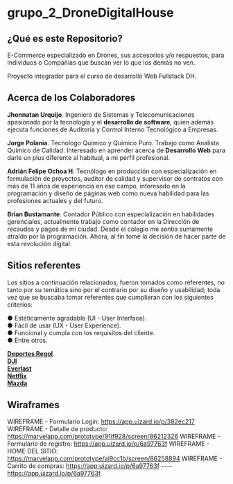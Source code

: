 # grupo_2_DroneDigitalHouse

## ¿Qué es este Repositorio?
E-Commerce especializado en Drones, sus accesorios y/o respuestos, para Individuos o Compañías que buscan ver lo que los demás no ven.  

Proyecto integrador para el curso de desarrollo Web Fullstack DH.

## Acerca de los Colaboradores  
**Jhonnatan Urquijo**. Ingeniero de Sistemas y Telecomunicaciones apasionado por la tecnología y el **desarrollo de software**, quien además ejecuta funciones de Auditoría y Control Interno Tecnológico a Empresas.

**Jorge Polania**. Tecnologo Químico y Químico Puro. Trabajo como Analista Químico de Calidad. Interesado en aprender acerca de **Desarrollo Web** para darle un plus diferente al habitual, a mi perfil profesional. 

**Adrián Felipe Ochoa H**. Tecnólogo en producción con especialización en formulación de proyectos, auditor de calidad y supervisor de contratos con más de 11 años de experiencia en ese campo, interesado en la programación y diseño de páginas web como nueva habilidad para las profesiones actuales y del futuro. 

**Brian Bustamante**. Contador Público con especialización en habilidades gerenciales, actualmente trabajo como contador en la Dirección de recaudos y pagos de mi ciudad. Desde el colegio me sentía sumamente atraído por la programación. Ahora, al fin tomé la decisión de hacer parte de esta revolución digital.

## Sitios referentes

Los sitios a continuación relacionados, fueron tomados como referentes, no tanto por su temática sino por el contrario por su diseño y usabilidad; 
toda vez que se buscaba tomar referentes que cumplieran con los siguientes criterios:  

● Estéticamente agradable (UI - User Interface).  
● Fácil de usar (UX - User Experience).  
● Funcional y cumpla con los requisitos del cliente.  
● Entre otros.  

**[Deportes Regol](https://deportesregol.com/)**  
**[DJI](https://www.dji.com/)**  
**[Everlast](https://everlast.com.co/)**     
**[Netflix](https://www.netflix.com/co/)**  
**[Mazda](https://www.mazda.com/)**  

## Wiraframes

WIREFRAME - Formulario Login: https://app.uizard.io/p/382ec217
WIREFRAME - Detalle de producto: https://marvelapp.com/prototype/91if928/screen/86212326
WIREFRAME - Formulario de registro: https://app.uizard.io/p/6a97763f
WIREFRAME - HOME DEL SITIO: https://marvelapp.com/prototype/ai9cc1b/screen/86258894
WIREFRAME - Carrito de compras: https://app.uizard.io/p/6a97763f ---- https://app.uizard.io/p/6a97763f
